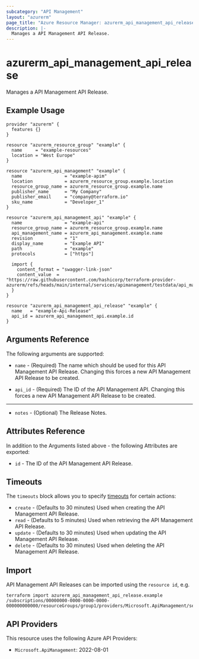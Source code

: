 ```yaml
---
subcategory: "API Management"
layout: "azurerm"
page_title: "Azure Resource Manager: azurerm_api_management_api_release"
description: |-
  Manages a API Management API Release.
---
```


# azurerm_api_management_api_release

Manages a API Management API Release.

## Example Usage

```hcl
provider "azurerm" {
  features {}
}

resource "azurerm_resource_group" "example" {
  name     = "example-resources"
  location = "West Europe"
}

resource "azurerm_api_management" "example" {
  name                = "example-apim"
  location            = azurerm_resource_group.example.location
  resource_group_name = azurerm_resource_group.example.name
  publisher_name      = "My Company"
  publisher_email     = "company@terraform.io"
  sku_name            = "Developer_1"
}

resource "azurerm_api_management_api" "example" {
  name                = "example-api"
  resource_group_name = azurerm_resource_group.example.name
  api_management_name = azurerm_api_management.example.name
  revision            = "1"
  display_name        = "Example API"
  path                = "example"
  protocols           = ["https"]

  import {
    content_format = "swagger-link-json"
    content_value  = "https://raw.githubusercontent.com/hashicorp/terraform-provider-azurerm/refs/heads/main/internal/services/apimanagement/testdata/api_management_api_swagger.json"
  }
}

resource "azurerm_api_management_api_release" "example" {
  name   = "example-Api-Release"
  api_id = azurerm_api_management_api.example.id
}
```

## Arguments Reference

The following arguments are supported:

* `name` - (Required) The name which should be used for this API Management API Release. Changing this forces a new API Management API Release to be created.

* `api_id` - (Required) The ID of the API Management API. Changing this forces a new API Management API Release to be created.

---

* `notes` - (Optional) The Release Notes.

## Attributes Reference

In addition to the Arguments listed above - the following Attributes are exported:

* `id` - The ID of the API Management API Release.

## Timeouts

The `timeouts` block allows you to specify [timeouts](https://www.terraform.io/language/resources/syntax#operation-timeouts) for certain actions:

* `create` - (Defaults to 30 minutes) Used when creating the API Management API Release.
* `read` - (Defaults to 5 minutes) Used when retrieving the API Management API Release.
* `update` - (Defaults to 30 minutes) Used when updating the API Management API Release.
* `delete` - (Defaults to 30 minutes) Used when deleting the API Management API Release.

## Import

API Management API Releases can be imported using the `resource id`, e.g.

```shell
terraform import azurerm_api_management_api_release.example /subscriptions/00000000-0000-0000-0000-000000000000/resourceGroups/group1/providers/Microsoft.ApiManagement/service/service1/apis/api1/releases/release1
```

## API Providers
<!-- This section is generated, changes will be overwritten -->
This resource uses the following Azure API Providers:

* `Microsoft.ApiManagement`: 2022-08-01
